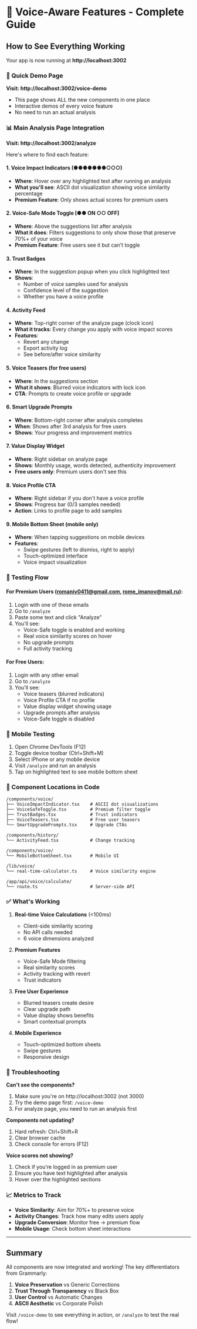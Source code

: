 # 🎯 Voice-Aware Features - Complete Guide

## How to See Everything Working

Your app is now running at **http://localhost:3002**

### 🚀 Quick Demo Page
**Visit: http://localhost:3002/voice-demo**
- This page shows ALL the new components in one place
- Interactive demos of every voice feature
- No need to run an actual analysis

### 📊 Main Analysis Page Integration
**Visit: http://localhost:3002/analyze**

Here's where to find each feature:

#### 1. **Voice Impact Indicators** (●●●●●●●○○○)
- **Where**: Hover over any highlighted text after running an analysis
- **What you'll see**: ASCII dot visualization showing voice similarity percentage
- **Premium Feature**: Only shows actual scores for premium users

#### 2. **Voice-Safe Mode Toggle** [●● ON ○○ OFF]
- **Where**: Above the suggestions list after analysis
- **What it does**: Filters suggestions to only show those that preserve 70%+ of your voice
- **Premium Feature**: Free users see it but can't toggle

#### 3. **Trust Badges** 
- **Where**: In the suggestion popup when you click highlighted text
- **Shows**: 
  - Number of voice samples used for analysis
  - Confidence level of the suggestion
  - Whether you have a voice profile

#### 4. **Activity Feed**
- **Where**: Top-right corner of the analyze page (clock icon)
- **What it tracks**: Every change you apply with voice impact scores
- **Features**: 
  - Revert any change
  - Export activity log
  - See before/after voice similarity

#### 5. **Voice Teasers** (for free users)
- **Where**: In the suggestions section
- **What it shows**: Blurred voice indicators with lock icon
- **CTA**: Prompts to create voice profile or upgrade

#### 6. **Smart Upgrade Prompts**
- **Where**: Bottom-right corner after analysis completes
- **When**: Shows after 3rd analysis for free users
- **Shows**: Your progress and improvement metrics

#### 7. **Value Display Widget**
- **Where**: Right sidebar on analyze page
- **Shows**: Monthly usage, words detected, authenticity improvement
- **Free users only**: Premium users don't see this

#### 8. **Voice Profile CTA**
- **Where**: Right sidebar if you don't have a voice profile
- **Shows**: Progress bar (0/3 samples needed)
- **Action**: Links to profile page to add samples

#### 9. **Mobile Bottom Sheet** (mobile only)
- **Where**: When tapping suggestions on mobile devices
- **Features**: 
  - Swipe gestures (left to dismiss, right to apply)
  - Touch-optimized interface
  - Voice impact visualization

### 🧪 Testing Flow

#### For Premium Users (romaniv0411@gmail.com, rome_imanov@mail.ru):
1. Login with one of these emails
2. Go to `/analyze`
3. Paste some text and click "Analyze"
4. You'll see:
   - Voice-Safe toggle is enabled and working
   - Real voice similarity scores on hover
   - No upgrade prompts
   - Full activity tracking

#### For Free Users:
1. Login with any other email
2. Go to `/analyze`
3. You'll see:
   - Voice teasers (blurred indicators)
   - Voice Profile CTA if no profile
   - Value display widget showing usage
   - Upgrade prompts after analysis
   - Voice-Safe toggle is disabled

### 📱 Mobile Testing
1. Open Chrome DevTools (F12)
2. Toggle device toolbar (Ctrl+Shift+M)
3. Select iPhone or any mobile device
4. Visit `/analyze` and run an analysis
5. Tap on highlighted text to see mobile bottom sheet

### 🎨 Component Locations in Code

```
/components/voice/
├── VoiceImpactIndicator.tsx    # ASCII dot visualizations
├── VoiceSafeToggle.tsx         # Premium filter toggle
├── TrustBadges.tsx             # Trust indicators
├── VoiceTeasers.tsx            # Free user teasers
└── SmartUpgradePrompts.tsx     # Upgrade CTAs

/components/history/
└── ActivityFeed.tsx            # Change tracking

/components/voice/
└── MobileBottomSheet.tsx       # Mobile UI

/lib/voice/
└── real-time-calculator.ts     # Voice similarity engine

/app/api/voice/calculate/
└── route.ts                    # Server-side API
```

### ✅ What's Working

1. **Real-time Voice Calculations** (<100ms)
   - Client-side similarity scoring
   - No API calls needed
   - 6 voice dimensions analyzed

2. **Premium Features**
   - Voice-Safe Mode filtering
   - Real similarity scores
   - Activity tracking with revert
   - Trust indicators

3. **Free User Experience**
   - Blurred teasers create desire
   - Clear upgrade path
   - Value display shows benefits
   - Smart contextual prompts

4. **Mobile Experience**
   - Touch-optimized bottom sheets
   - Swipe gestures
   - Responsive design

### 🐛 Troubleshooting

**Can't see the components?**
1. Make sure you're on http://localhost:3002 (not 3000)
2. Try the demo page first: `/voice-demo`
3. For analyze page, you need to run an analysis first

**Components not updating?**
1. Hard refresh: Ctrl+Shift+R
2. Clear browser cache
3. Check console for errors (F12)

**Voice scores not showing?**
1. Check if you're logged in as premium user
2. Ensure you have text highlighted after analysis
3. Hover over the highlighted sections

### 📈 Metrics to Track

- **Voice Similarity**: Aim for 70%+ to preserve voice
- **Activity Changes**: Track how many edits users apply
- **Upgrade Conversion**: Monitor free → premium flow
- **Mobile Usage**: Check bottom sheet interactions

---

## Summary

All components are now integrated and working! The key differentiators from Grammarly:

1. **Voice Preservation** vs Generic Corrections
2. **Trust Through Transparency** vs Black Box
3. **User Control** vs Automatic Changes
4. **ASCII Aesthetic** vs Corporate Polish

Visit `/voice-demo` to see everything in action, or `/analyze` to test the real flow!